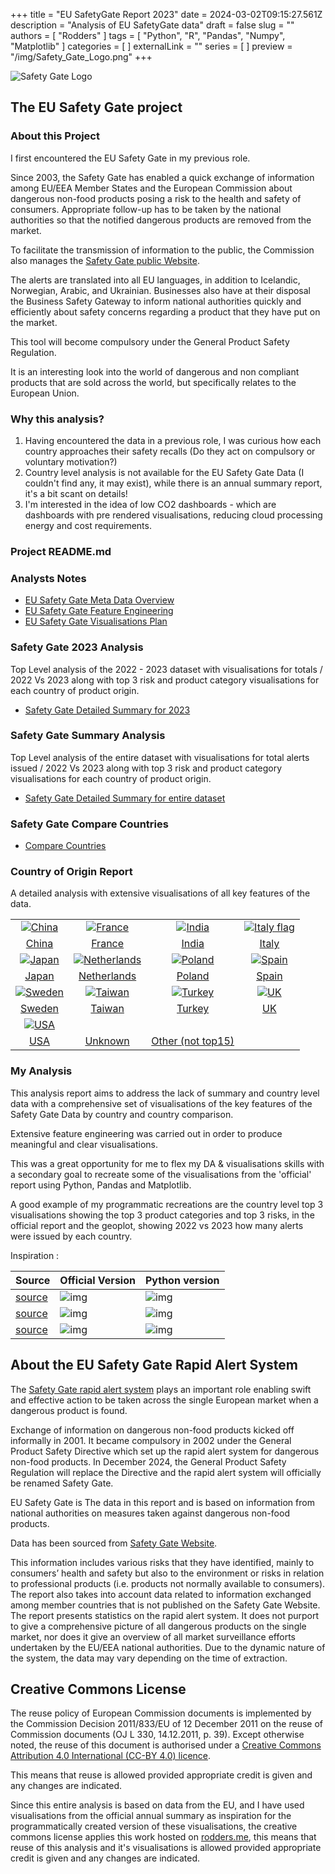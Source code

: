 +++
title = "EU SafetyGate Report 2023"
date = 2024-03-02T09:15:27.561Z
description = "Analysis of EU SafetyGate data"
draft = false
slug = ""
authors = [ "Rodders" ]
tags = [ "Python", "R", "Pandas", "Numpy", "Matplotlib" ]
categories = [ ]
externalLink = ""
series = [ ]
preview = "/img/Safety_Gate_Logo.png"
+++

![Safety Gate Logo](https://rodders.me/safetygate/img/icons/Safety_Gate_Logo.png)

## The EU Safety Gate project

### About this Project

I first encountered the EU Safety Gate in my previous role.

Since 2003, the Safety Gate has enabled a quick exchange of information among EU/EEA Member States and the European Commission about
dangerous non-food products posing a risk to the health and safety of consumers. Appropriate follow-up has to be taken by the national
authorities so that the notified dangerous products are removed from the market.

To facilitate the transmission of information to the public, the Commission also manages the [Safety Gate public Website](https://ec.europa.eu/safety-gate/#/screen/home).

The alerts are translated into all EU languages, in addition to Icelandic, Norwegian, Arabic, and Ukrainian. Businesses also have at their disposal the Business Safety
Gateway to inform national authorities quickly and efficiently about safety concerns regarding a product that they have put on the market.

This tool will become compulsory under the General Product Safety Regulation.

It is an interesting look into the world of dangerous and non compliant products that are sold across the world, but specifically relates to the European Union.

### Why this analysis?

1) Having encountered the data in a previous role, I was curious how each country approaches their safety recalls (Do they act on compulsory or voluntary motivation?)
2) Country level analysis is not available for the EU Safety Gate Data (I couldn't find any, it may exist), while there is an annual summary report, it's a bit scant on details!
3) I'm interested in the idea of low CO2 dashboards - which are dashboards with pre rendered visualisations, reducing cloud processing energy and cost requirements.

### Project README.md

### Analysts Notes

- [EU Safety Gate Meta Data Overview](https://rodders.me/safetygate/docs/eu-safetygate-report-2023-meta-data.php)
- [EU Safety Gate Feature Engineering](https://rodders.me/safetygate/docs/eu-safetygate-report-2023-feature-engineering.php)
- [EU Safety Gate Visualisations Plan](https://rodders.me/safetygate/docs/eu-safetygate-report-2023-plot-plan.php)

### Safety Gate 2023 Analysis

Top Level analysis of the 2022 - 2023 dataset with visualisations for totals / 2022 Vs 2023 along with top 3 risk and product category visualisations for each country of product origin.

- [Safety Gate Detailed Summary for 2023](https://rodders.me/safetygate/docs/eu-safetygate-report-2023-detail-2023.php)

### Safety Gate Summary Analysis

Top Level analysis of the entire dataset with visualisations for total alerts issued / 2022 Vs 2023 along with top 3 risk and product category visualisations for each country of product origin.

- [Safety Gate Detailed Summary for entire dataset](https://rodders.me/safetygate/docs/eu-safetygate-report-2023-all.php)

### Safety Gate Compare Countries

- [Compare Countries](https://rodders.me/safetygate/docs/eu-safetygate-report-2023-comparison.php?country1=france&country2=germany)

### Country of Origin Report

A detailed analysis with extensive visualisations of all key features of the data.

| | | | |
| :-: |  :-: | :-: | :-: |
|[![China](https://rodders.me/safetygate/img/icons/china-flag.webp)](https://rodders.me/safetygate/docs/eu-safetygate-report-2023-country.php?country1=china)|[![France](https://rodders.me/safetygate/img/icons/france-flag.webp)](https://rodders.me/safetygate/docs/eu-safetygate-report-2023-country.php?country1=france)|[![India](https://rodders.me/safetygate/img/icons/india-flag.webp)](https://rodders.me/safetygate/docs/eu-safetygate-report-2023-country.php?country1=india)|[![Italy flag](https://rodders.me/safetygate/img/icons/italy-flag.webp)](https://rodders.me/safetygate/docs/eu-safetygate-report-2023-country.php?country1=italy)
|[China](https://rodders.me/safetygate/docs/eu-safetygate-report-2023-country.php?country1=china)|[France](https://rodders.me/safetygate/docs/eu-safetygate-report-2023-country.php?country1=france)|[India](https://rodders.me/safetygate/docs/eu-safetygate-report-2023-country.php?country1=india)| [Italy](https://rodders.me/safetygate/docs/eu-safetygate-report-2023-country.php?country1=italy)
|[![Japan](https://rodders.me/safetygate/img/icons/japan-flag.webp)](https://rodders.me/safetygate/docs/eu-safetygate-report-2023-country.php?country1=japan)|[![Netherlands](https://rodders.me/safetygate/img/icons/netherlands-flag.webp)](https://rodders.me/safetygate/docs/eu-safetygate-report-2023-country.php?country1=netherlands)|[![Poland](https://rodders.me/safetygate/img/icons/poland-flag.webp)](https://rodders.me/safetygate/docs/eu-safetygate-report-2023-country.php?country1=poland)|[![Spain](https://rodders.me/safetygate/img/icons/spain-flag.webp)](https://rodders.me/safetygate/docs/eu-safetygate-report-2023-country.php?country1=spain)|
|[Japan](https://rodders.me/safetygate/docs/eu-safetygate-report-2023-country.php?country1=japan)|[Netherlands](https://rodders.me/safetygate/docs/eu-safetygate-report-2023-country.php?country1=netherlands)|[Poland](https://rodders.me/safetygate/docs/eu-safetygate-report-2023-country.php?country1=poland)|[Spain](https://rodders.me/safetygate/docs/eu-safetygate-report-2023-country.php?country1=spain)
|[![Sweden](https://rodders.me/safetygate/img/icons/sweden-flag.webp)](https://rodders.me/safetygate/docs/eu-safetygate-report-2023-country.php?country1=sweden)|[![Taiwan](https://rodders.me/safetygate/img/icons/taiwan-flag.webp)](https://rodders.me/safetygate/docs/eu-safetygate-report-2023-country.php?country1=tawian)|[![Turkey](https://rodders.me/safetygate/img/icons/turkey-flag.webp)](https://rodders.me/safetygate/docs/eu-safetygate-report-2023-country.php?country1=turkey)|[![UK](https://rodders.me/safetygate/img/icons/uk-flag.webp)](https://rodders.me/safetygate/docs/eu-safetygate-report-2023-country.php?country1=uk)|
|[Sweden](https://rodders.me/safetygate/docs/eu-safetygate-report-2023-country.php?country1=sweden)|[Taiwan](https://rodders.me/safetygate/docs/eu-safetygate-report-2023-country.php?country1=taiwan)|[Turkey](https://rodders.me/safetygate/docs/eu-safetygate-report-2023-country.php?country1=turkey)|[UK](https://rodders.me/safetygate/docs/eu-safetygate-report-2023-country.php?country1=uk)
|[![USA](https://rodders.me/safetygate/img/icons/usa-flag.webp)](https://rodders.me/safetygate/docs/eu-safetygate-report-2023-country.php?country1=usa)|||
|[USA](https://rodders.me/safetygate/docs/eu-safetygate-report-2023-country.php?country1=usa)|[Unknown](https://rodders.me/safetygate/docs/eu-safetygate-report-2023-country.php?country1=Unknown)|[Other (not top15)](https://rodders.me/safetygate/docs/eu-safetygate-report-2023-country.php?country1=other)||

### My Analysis

This analysis report aims to address the lack of summary and country level data with a comprehensive set of visualisations of the key features of the Safety Gate Data by country and country comparison.

Extensive feature engineering was carried out in order to produce meaningful and clear visualisations.

This was a great opportunity for me to flex my DA & visualisations skills with a secondary goal to recreate some of the visualisations from the 'official' report using Python, Pandas and Matplotlib.

A good example of my programmatic recreations are the country level top 3 visualisations showing the top 3 product categories and top 3 risks, in the official report and the geoplot, showing 
2022 vs 2023 how many alerts were issued by each country.

Inspiration :

| Source  | Official Version | Python version |
| :- |:- |:- |
|[source](https://webgate.ec.europa.eu/safety/consumers/consumers_safety_gate/statisticsAndAnualReports/2023/Safety_Gate_2023_Factsheet_EN.pdf) |![img](https://rodders.me/safetygate/img/inspiration-top3s.png) | ![img](https://rodders.me/safetygate/img/italy-top3s.png)
| [source](https://webgate.ec.europa.eu/safety/consumers/consumers_safety_gate/statisticsAndAnualReports/2023/Safety_Gate_2023_report_EN.pdf) | ![img](https://rodders.me/safetygate/img/inspiration-purpleplot.png)  | ![img](https://rodders.me/safetygate/img/number-of-alerts-validated-on-safetygate-from-2003-to-2023.png)
| [source](https://webgate.ec.europa.eu/safety/consumers/consumers_safety_gate/statisticsAndAnualReports/2023/Safety_Gate_2023_report_EN.pdf) | ![img](https://rodders.me/safetygate/img/inspiration-geoplot.png)  | ![img](https://rodders.me/safetygate/img/submitting-country-geo-plot.png)

## About the EU Safety Gate Rapid Alert System

The [Safety Gate rapid alert system](https://ec.europa.eu/safety-gate/#/screen/home) plays an important role
enabling swift and effective action to be taken across the single European market when a dangerous product is found.

Exchange of information on dangerous non-food products kicked
off informally in 2001. It became compulsory in 2002 under the
General Product Safety Directive which set up the rapid alert system
for dangerous non-food products. In December 2024, the General
Product Safety Regulation will replace the Directive and the rapid
alert system will officially be renamed Safety Gate.

EU Safety Gate is The data in this report and is based on information from national
authorities on measures taken against dangerous non-food products.

Data has been sourced from [Safety Gate Website](https://ec.europa.eu/safety-gate/).

This information includes various risks that they have identified,
mainly to consumers’ health and safety but also to the environment
or risks in relation to professional products (i.e. products not
normally available to consumers). The report also takes into account
data related to information exchanged among member countries
that is not published on the Safety Gate Website.
The report presents statistics on the rapid alert system. It does not
purport to give a comprehensive picture of all dangerous products
on the single market, nor does it give an overview of all market
surveillance efforts undertaken by the EU/EEA national authorities.
Due to the dynamic nature of the system, the data may vary
depending on the time of extraction.



## Creative Commons License

The reuse policy of European Commission documents is implemented by the Commission Decision 2011/833/EU
of 12 December 2011 on the reuse of Commission documents (OJ L 330, 14.12.2011, p. 39). Except otherwise noted,
the reuse of this document is authorised under a [Creative Commons Attribution 4.0 International (CC-BY 4.0)
licence](https://creativecommons.org/licenses/by/4.0/).

This means that reuse is allowed provided appropriate credit is given and any changes are indicated.

Since this entire analysis is based on data from the EU, and I have used visualisations from the official annual summary as inspiration for the programmatically created version of these visualisations,
the creative commons license applies this work hosted on [rodders.me](https://rodders.me), this means that reuse of this analysis and it's visualisations is allowed provided appropriate credit is given and any changes are indicated.
